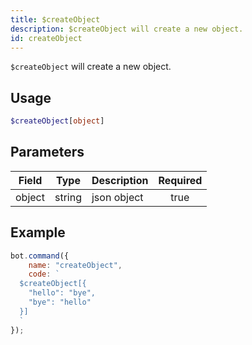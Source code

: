```yaml
---
title: $createObject
description: $createObject will create a new object.
id: createObject
---
```


`$createObject` will create a new object.

## Usage

```php
$createObject[object]
```

## Parameters

| Field     | Type     | Description                                                        | Required |
|-----------|----------|--------------------------------------------------------------------|:--------:|
| object    | string   | json object                                                         |   true   |

## Example

```javascript
bot.command({
    name: "createObject",
    code: `
  $createObject[{
    "hello": "bye",
    "bye": "hello"
  }]
  `
});
```